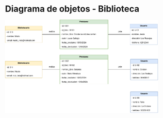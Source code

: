 # Diagrama de objetos - Biblioteca

<div align=center>

![img](./diagrama-objeto-biblioteca.drawio.png)

</div>